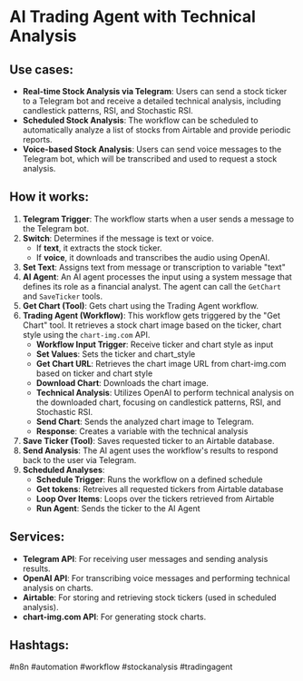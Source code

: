 # AI Trading Agent with Technical Analysis

## Use cases:

- **Real-time Stock Analysis via Telegram**: Users can send a stock ticker to a Telegram bot and receive a detailed technical analysis, including candlestick patterns, RSI, and Stochastic RSI.
- **Scheduled Stock Analysis**: The workflow can be scheduled to automatically analyze a list of stocks from Airtable and provide periodic reports.
- **Voice-based Stock Analysis**: Users can send voice messages to the Telegram bot, which will be transcribed and used to request a stock analysis.

## How it works:

1.  **Telegram Trigger**: The workflow starts when a user sends a message to the Telegram bot.
2.  **Switch**: Determines if the message is text or voice.
    *   If **text**, it extracts the stock ticker.
    *   If **voice**, it downloads and transcribes the audio using OpenAI.
3.  **Set Text**: Assigns text from message or transcription to variable "text"
4.  **AI Agent**: An AI agent processes the input using a system message that defines its role as a financial analyst.  The agent can call the `GetChart` and `SaveTicker` tools.
5.  **Get Chart (Tool)**:  Gets chart using the Trading Agent workflow.
6.  **Trading Agent (Workflow)**: This workflow gets triggered by the "Get Chart" tool. It retrieves a stock chart image based on the ticker, chart style using the `chart-img.com` API.
    *   **Workflow Input Trigger**: Receive ticker and chart style as input
    *   **Set Values**:  Sets the ticker and chart_style
    *   **Get Chart URL**: Retrieves the chart image URL from chart-img.com based on ticker and chart style
    *   **Download Chart**: Downloads the chart image.
    *   **Technical Analysis**: Utilizes OpenAI to perform technical analysis on the downloaded chart, focusing on candlestick patterns, RSI, and Stochastic RSI.
    *   **Send Chart**: Sends the analyzed chart image to Telegram.
    *   **Response**: Creates a variable with the technical analysis
7.  **Save Ticker (Tool)**: Saves requested ticker to an Airtable database.
8.  **Send Analysis**: The AI agent uses the workflow's results to respond back to the user via Telegram.
9.  **Scheduled Analyses**:
    *   **Schedule Trigger**: Runs the workflow on a defined schedule
    *   **Get tokens**: Retreives all requested tickers from Airtable database
    *   **Loop Over Items**: Loops over the tickers retrieved from Airtable
    *   **Run Agent**: Sends the ticker to the AI Agent

## Services:

-   **Telegram API**: For receiving user messages and sending analysis results.
-   **OpenAI API**: For transcribing voice messages and performing technical analysis on charts.
-   **Airtable**: For storing and retrieving stock tickers (used in scheduled analysis).
-   **chart-img.com API**: For generating stock charts.

## Hashtags:

#n8n #automation #workflow #stockanalysis #tradingagent
